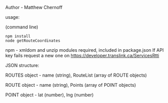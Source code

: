 Author - Matthew Chernoff

usage:

(command line)

	npm install 
	node getRouteCoordinates
	
npm - xmldom and unzip modules required, included in package.json
If API key fails request a new one on https://developer.translink.ca/ServicesRtti

JSON structure:

ROUTES object - name (string), RouteList (array of ROUTE objects)

ROUTE object - name (string), Points (array of POINT objects)

POINT object - lat (number), lng (number)
